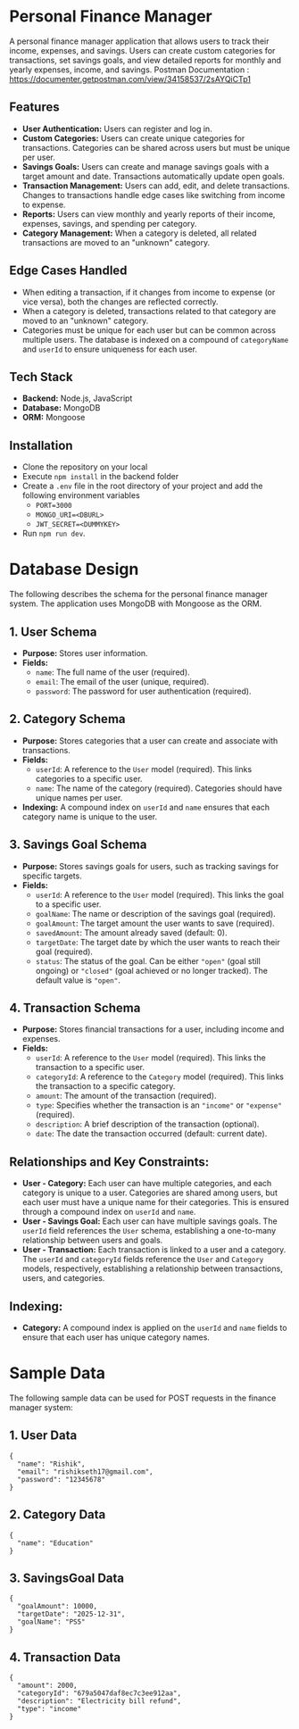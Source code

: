 # Personal Finance Manager

A personal finance manager application that allows users to track their income, expenses, and savings. Users can create custom categories for transactions, set savings goals, and view detailed reports for monthly and yearly expenses, income, and savings.
Postman Documentation : https://documenter.getpostman.com/view/34158537/2sAYQiCTp1

## Features
- **User Authentication:** Users can register and log in.
- **Custom Categories:** Users can create unique categories for transactions. Categories can be shared across users but must be unique per user.
- **Savings Goals:** Users can create and manage savings goals with a target amount and date. Transactions automatically update open goals.
- **Transaction Management:** Users can add, edit, and delete transactions. Changes to transactions handle edge cases like switching from income to expense.
- **Reports:** Users can view monthly and yearly reports of their income, expenses, savings, and spending per category.
- **Category Management:** When a category is deleted, all related transactions are moved to an "unknown" category.

## Edge Cases Handled
- When editing a transaction, if it changes from income to expense (or vice versa), both the changes are reflected correctly.
- When a category is deleted, transactions related to that category are moved to an "unknown" category.
- Categories must be unique for each user but can be common across multiple users. The database is indexed on a compound of `categoryName` and `userId` to ensure uniqueness for each user.

## Tech Stack
- **Backend:** Node.js, JavaScript
- **Database:** MongoDB
- **ORM:** Mongoose

## Installation
- Clone the repository on your local
- Execute `npm install` in the backend folder 
- Create a `.env` file in the root directory of your project and add the following environment variables
  - `PORT=3000`
  - `MONGO_URI=<DBURL>`
  - `JWT_SECRET=<DUMMYKEY>`
- Run `npm run dev`.

# Database Design

The following describes the schema for the personal finance manager system. The application uses MongoDB with Mongoose as the ORM.

## 1. **User Schema**
- **Purpose:** Stores user information.
- **Fields:**
  - `name`: The full name of the user (required).
  - `email`: The email of the user (unique, required).
  - `password`: The password for user authentication (required).

## 2. **Category Schema**
- **Purpose:** Stores categories that a user can create and associate with transactions.
- **Fields:**
  - `userId`: A reference to the `User` model (required). This links categories to a specific user.
  - `name`: The name of the category (required). Categories should have unique names per user.
- **Indexing:** A compound index on `userId` and `name` ensures that each category name is unique to the user.

## 3. **Savings Goal Schema**
- **Purpose:** Stores savings goals for users, such as tracking savings for specific targets.
- **Fields:**
  - `userId`: A reference to the `User` model (required). This links the goal to a specific user.
  - `goalName`: The name or description of the savings goal (required).
  - `goalAmount`: The target amount the user wants to save (required).
  - `savedAmount`: The amount already saved (default: 0).
  - `targetDate`: The target date by which the user wants to reach their goal (required).
  - `status`: The status of the goal. Can be either `"open"` (goal still ongoing) or `"closed"` (goal achieved or no longer tracked). The default value is `"open"`.

## 4. **Transaction Schema**
- **Purpose:** Stores financial transactions for a user, including income and expenses.
- **Fields:**
  - `userId`: A reference to the `User` model (required). This links the transaction to a specific user.
  - `categoryId`: A reference to the `Category` model (required). This links the transaction to a specific category.
  - `amount`: The amount of the transaction (required).
  - `type`: Specifies whether the transaction is an `"income"` or `"expense"` (required).
  - `description`: A brief description of the transaction (optional).
  - `date`: The date the transaction occurred (default: current date).

## Relationships and Key Constraints:
- **User - Category:** Each user can have multiple categories, and each category is unique to a user. Categories are shared among users, but each user must have a unique name for their categories. This is ensured through a compound index on `userId` and `name`.
- **User - Savings Goal:** Each user can have multiple savings goals. The `userId` field references the `User` schema, establishing a one-to-many relationship between users and goals.
- **User - Transaction:** Each transaction is linked to a user and a category. The `userId` and `categoryId` fields reference the `User` and `Category` models, respectively, establishing a relationship between transactions, users, and categories.

## Indexing:
- **Category:** A compound index is applied on the `userId` and `name` fields to ensure that each user has unique category names.

# Sample Data

The following sample data can be used for POST requests in the finance manager system:

## 1. **User Data**
```
{
  "name": "Rishik",
  "email": "rishikseth17@gmail.com",
  "password": "12345678"
}
```
## 2. **Category Data**
```
{
  "name": "Education"
}
```
## 3. **SavingsGoal Data**
```
{
  "goalAmount": 10000,
  "targetDate": "2025-12-31",
  "goalName": "PS5"
}
```
## 4. **Transaction Data**
```
{
  "amount": 2000,
  "categoryId": "679a5047daf8ec7c3ee912aa",
  "description": "Electricity bill refund",
  "type": "income"
}
```
